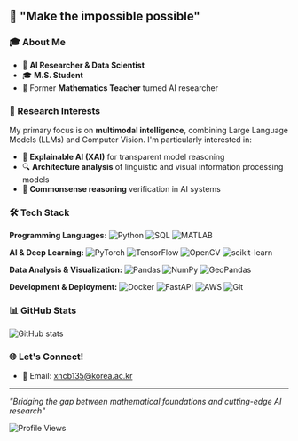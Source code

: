## 🚀 "Make the impossible possible"

### 🎓 About Me
- 🔬 **AI Researcher & Data Scientist** 
- 🎓 **M.S. Student**
- 🏫 Former **Mathematics Teacher** turned AI researcher

### 🔬 Research Interests
My primary focus is on **multimodal intelligence**, combining Large Language Models (LLMs) and Computer Vision. I'm particularly interested in:
- 🧠 **Explainable AI (XAI)** for transparent model reasoning
- 🔍 **Architecture analysis** of linguistic and visual information processing models
- 🤖 **Commonsense reasoning** verification in AI systems

### 🛠️ Tech Stack

**Programming Languages:**
![Python](https://img.shields.io/badge/Python-3776AB?style=flat-square&logo=python&logoColor=white)
![SQL](https://img.shields.io/badge/SQL-4479A1?style=flat-square&logo=postgresql&logoColor=white)
![MATLAB](https://img.shields.io/badge/MATLAB-0076A8?style=flat-square&logo=mathworks&logoColor=white)

**AI & Deep Learning:**
![PyTorch](https://img.shields.io/badge/PyTorch-EE4C2C?style=flat-square&logo=pytorch&logoColor=white)
![TensorFlow](https://img.shields.io/badge/TensorFlow-FF6F00?style=flat-square&logo=tensorflow&logoColor=white)
![OpenCV](https://img.shields.io/badge/OpenCV-27338e?style=flat-square&logo=opencv&logoColor=white)
![scikit-learn](https://img.shields.io/badge/scikit--learn-F7931E?style=flat-square&logo=scikit-learn&logoColor=white)

**Data Analysis & Visualization:**
![Pandas](https://img.shields.io/badge/Pandas-150458?style=flat-square&logo=pandas&logoColor=white)
![NumPy](https://img.shields.io/badge/NumPy-013243?style=flat-square&logo=numpy&logoColor=white)
![GeoPandas](https://img.shields.io/badge/GeoPandas-139C5A?style=flat-square&logo=geopandas&logoColor=white)

**Development & Deployment:**
![Docker](https://img.shields.io/badge/Docker-2496ED?style=flat-square&logo=docker&logoColor=white)
![FastAPI](https://img.shields.io/badge/FastAPI-009688?style=flat-square&logo=fastapi&logoColor=white)
![AWS](https://img.shields.io/badge/AWS-232F3E?style=flat-square&logo=amazon-aws&logoColor=white)
![Git](https://img.shields.io/badge/Git-F05032?style=flat-square&logo=git&logoColor=white)

### 📊 GitHub Stats
![GitHub stats](https://github-readme-stats.vercel.app/api?username=youdie006&show_icons=true&theme=radical)

### 🌐 Let's Connect!
- 📧 Email: xncb135@korea.ac.kr

---

*"Bridging the gap between mathematical foundations and cutting-edge AI research"*

![Profile Views](https://komarev.com/ghpvc/?username=youdie006&color=blueviolet)
